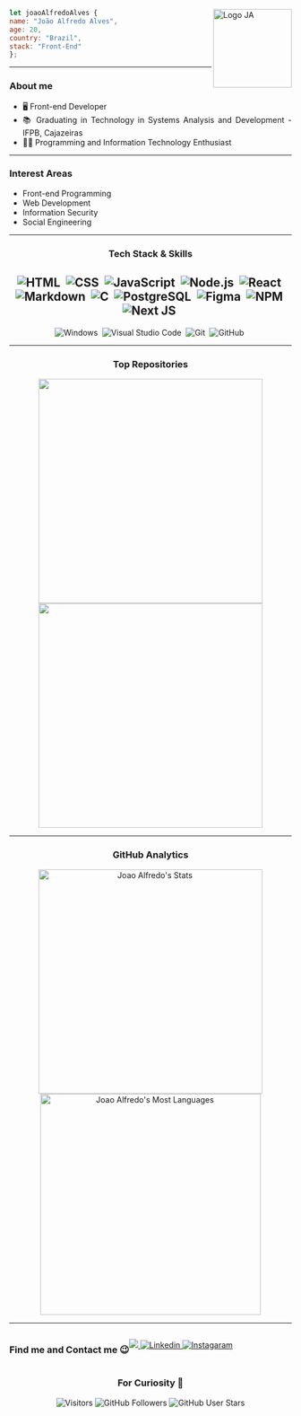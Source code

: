 <div align="justify">

<img align="right" src="https://i.imgur.com/jOSu4Qd.jpg" alt="Logo JA" width="140px" style="display:block">
  
```javascript  
let joaoAlfredoAlves {
name: "João Alfredo Alves",
age: 20,
country: "Brazil",
stack: "Front-End"
};
```
  
---

### About me
  
- 🖥️ Front-end Developer
- 📚 Graduating in Technology in Systems Analysis and Development - IFPB, Cajazeiras
- 👨‍💻 Programming and Information Technology Enthusiast
  
---
  
### Interest Areas

- Front-end Programming
- Web Development
- Information Security
- Social Engineering

---
  
<h3 align="center">Tech Stack & Skills</h3>

<div align="center">
  
![HTML](https://img.shields.io/badge/-HTML-%23263759?style=for-the-badge&logo=HTML5)&nbsp;
![CSS](https://img.shields.io/badge/-CSS-%23263759?style=for-the-badge&logo=CSS3&logoColor=1572B6)&nbsp;
![JavaScript](https://img.shields.io/badge/-JavaScript-%23263759?style=for-the-badge&logo=javascript)&nbsp;
![Node.js](https://img.shields.io/badge/-Node.js-%23263759?style=for-the-badge&logo=node.js)&nbsp;
![React](https://img.shields.io/badge/-React-%23263759?style=for-the-badge&logo=react)&nbsp;
![Markdown](https://img.shields.io/badge/-Markdown-%23263759?style=for-the-badge&logo=markdown)&nbsp;
![C](https://img.shields.io/badge/-C%20-%23263759?style=for-the-badge&logo=c&logoColor=007ACC)&nbsp;
![PostgreSQL](https://img.shields.io/badge/postgresql-%23263759?style=for-the-badge&logo=postgresql&logoColor=white)&nbsp;
![Figma](https://img.shields.io/badge/figma-%23263759?style=for-the-badge&logo=figma&logoColor=white)&nbsp;
![NPM](https://img.shields.io/badge/NPM-%23263759?style=for-the-badge&logo=npm&logoColor=white)&nbsp;
![Next JS](https://img.shields.io/badge/Next-%23263759?style=for-the-badge&logo=next.js&logoColor=white)&nbsp;
---
![Windows](https://img.shields.io/badge/Windows-%23263759?style=for-the-badge&logo=windows&logoColor=white)&nbsp;
![Visual Studio Code](https://img.shields.io/badge/-Visual%20Studio%20Code-%23263759?style=for-the-badge&logo=visual-studio-code&logoColor=007ACC)&nbsp;
![Git](https://img.shields.io/badge/-Git-%23263759?style=for-the-badge&logo=git)&nbsp;
![GitHub](https://img.shields.io/badge/-GitHub-%23263759?style=for-the-badge&logo=github)&nbsp;
  
</div>
  
---
  
<h3 align="center">Top Repositories</h3>

<div align="center">
  <a href="https://github.com/joaoalfredoalves/beautysalon">
    <img width="400em" align="center" src="https://github-readme-stats.vercel.app/api/pin/?username=joaoalfredoalves&repo=beautysalon&theme=github_dark" />
  </a>
  <a href="https://github.com/joaoalfredoalves/joaoalfredoalves.github.io">
    <img width="400em" align="center" src="https://github-readme-stats.vercel.app/api/pin/?username=joaoalfredoalves&repo=joaoalfredoalves.github.io&theme=github_dark" />
  </a>
</div>

---
  
<h3 align="center">GitHub Analytics</h3>
  
<div align="center">
    <img width="400em" src="https://github-readme-stats.vercel.app/api?username=JoaoAlfredoAlves&show_icons=true&theme=github_dark" alt="Joao Alfredo's Stats"/>
    <img width="394em" src="https://github-readme-stats.vercel.app/api/top-langs/?username=JoaoAlfredoAlves&layout=compact&theme=github_dark" alt="Joao Alfredo's Most Languages"/>
</div>
  
---
  
<div align="center" style="display: flex;">
  <h3>Find me and Contact me 😉</h3>
  <p>
    <a href = "mailto:joaoadsousa777@gmail.com">
      <img src="https://img.shields.io/badge/Gmail-D14836?style=for-the-badge&logo=gmail&logoColor=white" target="_blank">
    </a>
    <a href="https://www.linkedin.com/in/joaoalfredoalves/">
      <img src="https://img.shields.io/badge/LinkedIn-0077B5?style=for-the-badge&logo=linkedin&logoColor=white" alt="Linkedin"/>
    </a>
    <a href="https://www.instagram.com/joao.alfredo.a/">
      <img src="https://img.shields.io/badge/Instagram-E4405F?style=for-the-badge&logo=instagram&logoColor=white" alt="Instagaram"/>
    </a>
  </p>
</div>
  
<div align="center">
  <h3>For Curiosity 🚀</h3>
  <p>
    <img alt="Visitors" src="https://api.visitorbadge.io/api/visitors?path=joaoalfredoalves%2Fgithub-visitors-badge&countColor=%23263759"/>
    <img alt="GitHub Followers" src="https://img.shields.io/github/followers/JoaoAlfredoAlves?color=%23263759&style=for-the-badge">
    <img alt="GitHub User Stars" src="https://img.shields.io/github/stars/JoaoAlfredoAlves?color=%23263759&style=for-the-badge">
  </p>
</div>
